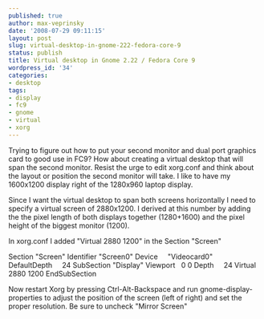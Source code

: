 ```yaml
---
published: true
author: max-veprinsky
date: '2008-07-29 09:11:15'
layout: post
slug: virtual-desktop-in-gnome-222-fedora-core-9
status: publish
title: Virtual desktop in Gnome 2.22 / Fedora Core 9
wordpress_id: '34'
categories:
- desktop
tags:
- display
- fc9
- gnome
- virtual
- xorg
---
```


Trying to figure out how to put your second monitor and dual port graphics card to good use in FC9? How about creating a virtual desktop that will span the second monitor. Resist the urge to edit xorg.conf and think about the layout or position the second monitor will take. I like to have my 1600x1200 display right of the 1280x960 laptop display.

Since I want the virtual desktop to span both screens horizontally I need to specify a virtual screen of 2880x1200. I derived at this number by adding the the pixel length of both displays together (1280+1600) and the pixel height of the biggest monitor (1200).

In xorg.conf I added "Virtual 2880 1200" in the Section "Screen"

Section "Screen"
Identifier "Screen0"
Device     "Videocard0"
DefaultDepth     24
SubSection "Display"
Viewport   0 0
Depth     24
Virtual   2880 1200
EndSubSection

Now restart Xorg by pressing Ctrl-Alt-Backspace and run gnome-display-properties to adjust the position of the screen (left of right) and set the proper resolution. Be sure to uncheck "Mirror Screen"
